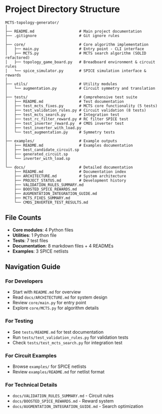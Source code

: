 # Project Directory Structure

```
MCTS-topology-generator/
│
├── README.md                    # Main project documentation
├── .gitignore                   # Git ignore rules
│
├── core/                        # Core algorithm implementation
│   ├── main.py                  # Entry point - CLI interface
│   ├── MCTS.py                  # MCTS search algorithm (SOLID refactored)
│   ├── topology_game_board.py   # Breadboard environment & circuit rules
│   └── spice_simulator.py       # SPICE simulation interface & rewards
│
├── utils/                       # Utility modules
│   └── augmentation.py          # Circuit symmetry and translation
│
├── tests/                       # Comprehensive test suite
│   ├── README.md                # Test documentation
│   ├── test_mcts_fixes.py       # MCTS core functionality (5 tests)
│   ├── test_validation_rules.py # Circuit validation (8 tests)
│   ├── test_mcts_search.py      # Integration test
│   ├── test_rc_filter_reward.py # RC filter SPICE test
│   ├── test_inverter_reward.py  # CMOS inverter test
│   ├── test_inverter_with_load.py
│   └── test_augmentation.py     # Symmetry tests
│
├── examples/                    # Example outputs
│   ├── README.md                # Examples documentation
│   ├── best_candidate_circuit.sp
│   ├── generated_circuit.sp
│   └── inverter_with_load.sp
│
└── docs/                        # Detailed documentation
    ├── README.md                # Documentation index
    ├── ARCHITECTURE.md          # System architecture
    ├── PROJECT_STATUS.md        # Development history
    ├── VALIDATION_RULES_SUMMARY.md
    ├── BOOSTED_SPICE_REWARDS.md
    ├── AUGMENTATION_INTEGRATION_GUIDE.md
    ├── MCTS_FIXES_SUMMARY.md
    └── CMOS_INVERTER_TEST_RESULTS.md
```

## File Counts

- **Core modules**: 4 Python files
- **Utilities**: 1 Python file
- **Tests**: 7 test files
- **Documentation**: 8 markdown files + 4 READMEs
- **Examples**: 3 SPICE netlists

## Navigation Guide

### For Developers
- Start with `README.md` for overview
- Read `docs/ARCHITECTURE.md` for system design
- Review `core/main.py` for entry point
- Explore `core/MCTS.py` for algorithm details

### For Testing
- See `tests/README.md` for test documentation
- Run `tests/test_validation_rules.py` for validation tests
- Check `tests/test_mcts_search.py` for integration test

### For Circuit Examples
- Browse `examples/` for SPICE netlists
- Review `examples/README.md` for netlist format

### For Technical Details
- `docs/VALIDATION_RULES_SUMMARY.md` - Circuit rules
- `docs/BOOSTED_SPICE_REWARDS.md` - Reward system
- `docs/AUGMENTATION_INTEGRATION_GUIDE.md` - Search optimization
